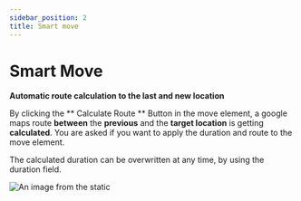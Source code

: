 ```yaml
---
sidebar_position: 2
title: Smart move
---
```


# Smart Move

**Automatic route calculation to the last and new location**

By clicking the ** Calculate Route ** Button in the move element, a google maps route **between** the **previous** and the **target location**
is getting **calculated**.
You are asked if you want to apply the duration and route to the move element.

The calculated duration can be overwritten at any time, by using the duration field.

![An image from the static](/img/smart_move.png)
